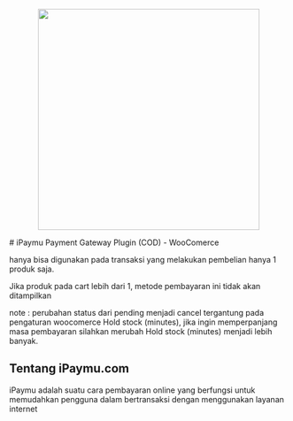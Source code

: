 <p align="center"><img src="https://ipaymu.com/wp-content/themes/ipaymu-new/assets/img/logo/ipaymu-text-plus-blue.png" width="400"></p>
# iPaymu Payment Gateway Plugin (COD) - WooComerce

hanya bisa digunakan pada transaksi yang melakukan pembelian hanya 1 produk saja.

Jika produk pada cart lebih dari 1, metode pembayaran ini tidak akan ditampilkan

note : perubahan status dari pending menjadi cancel tergantung pada pengaturan woocomerce Hold stock (minutes), jika ingin memperpanjang masa pembayaran silahkan merubah Hold stock (minutes) menjadi lebih banyak.

## Tentang iPaymu.com

iPaymu adalah suatu cara pembayaran online yang berfungsi untuk memudahkan pengguna dalam bertransaksi dengan menggunakan layanan internet
